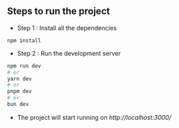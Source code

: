 
## Steps to run the project

- Step 1 : Install all the dependencies
```
npm install
```

- Step 2 : Run the development server

```bash
npm run dev
# or
yarn dev
# or
pnpm dev
# or
bun dev
```

- The project will start running on *http://localhost:3000/*
